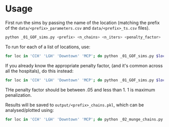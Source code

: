 # Usage

First run the sims by passing the name of the location (matching the prefix of the `data/<prefix>_parameters.csv` and `data/<prefix>_ts.csv` files).

```bash
python _01_GOF_sims.py <prefix> <n_chains> <n_iters> <penalty_factor>
```

To run for each of a list of locations, use:

```bash
for loc in 'CCH' 'LGH' 'Downtown' 'MCP'; do python _01_GOF_sims.py $loc 8 5000 -99; done
```

If you already know the appropriate penalty factor, (and it's common across all the hospitals), do this instead:

```bash
for loc in 'CCH' 'LGH' 'Downtown' 'MCP'; do python _01_GOF_sims.py $loc 8 5000 <<known_penalty_factor>>; done
```
THe penalty factor should be between .05 and less than 1.  1 is maximum penalization.

Results will be saved to `output/<prefix>_chains.pkl`, which can be analysed/plotted using:

```bash
for loc in 'CCH' 'LGH' 'Downtown' 'MCP'; do python _02_munge_chains.py $loc; done
```
